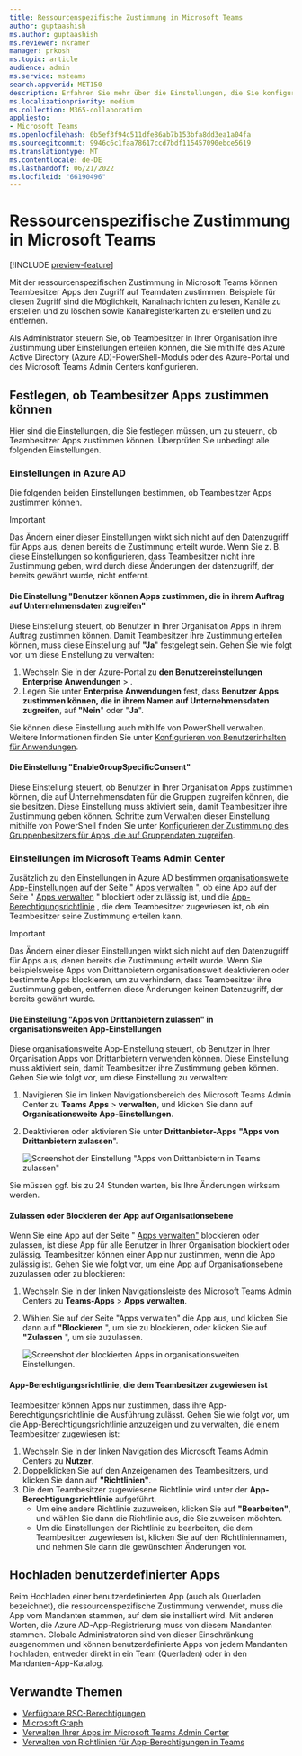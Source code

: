 ```yaml
---
title: Ressourcenspezifische Zustimmung in Microsoft Teams
author: guptaashish
ms.author: guptaashish
ms.reviewer: nkramer
manager: prkosh
ms.topic: article
audience: admin
ms.service: msteams
search.appverid: MET150
description: Erfahren Sie mehr über die Einstellungen, die Sie konfigurieren müssen, um zu steuern, ob Teams-Besitzer in Ihrer Organisation Apps zustimmen können.
ms.localizationpriority: medium
ms.collection: M365-collaboration
appliesto:
- Microsoft Teams
ms.openlocfilehash: 0b5ef3f94c511dfe86ab7b153bfa8dd3ea1a04fa
ms.sourcegitcommit: 9946c6c1faa78617ccd7bdf115457090ebce5619
ms.translationtype: MT
ms.contentlocale: de-DE
ms.lasthandoff: 06/21/2022
ms.locfileid: "66190496"
---
```

# <a name="resource-specific-consent-in-microsoft-teams"></a>Ressourcenspezifische Zustimmung in Microsoft Teams

[!INCLUDE [preview-feature](includes/preview-feature.md)]

Mit der ressourcenspezifischen Zustimmung in Microsoft Teams können Teambesitzer Apps den Zugriff auf Teamdaten zustimmen. Beispiele für diesen Zugriff sind die Möglichkeit, Kanalnachrichten zu lesen, Kanäle zu erstellen und zu löschen sowie Kanalregisterkarten zu erstellen und zu entfernen.

Als Administrator steuern Sie, ob Teambesitzer in Ihrer Organisation ihre Zustimmung über Einstellungen erteilen können, die Sie mithilfe des Azure Active Directory (Azure AD)-PowerShell-Moduls oder des Azure-Portal und des Microsoft Teams Admin Centers konfigurieren.  

## <a name="set-whether-team-owners-can-give-consent-to-apps"></a>Festlegen, ob Teambesitzer Apps zustimmen können

Hier sind die Einstellungen, die Sie festlegen müssen, um zu steuern, ob Teambesitzer Apps zustimmen können. Überprüfen Sie unbedingt alle folgenden Einstellungen.

### <a name="settings-in-azure-ad"></a>Einstellungen in Azure AD

Die folgenden beiden Einstellungen bestimmen, ob Teambesitzer Apps zustimmen können.

> [!IMPORTANT]
> Das Ändern einer dieser Einstellungen wirkt sich nicht auf den Datenzugriff für Apps aus, denen bereits die Zustimmung erteilt wurde. Wenn Sie z. B. diese Einstellungen so konfigurieren, dass Teambesitzer nicht ihre Zustimmung geben, wird durch diese Änderungen der datenzugriff, der bereits gewährt wurde, nicht entfernt.

#### <a name="the-users-can-consent-to-apps-accessing-company-data-on-their-behalf-setting"></a>Die Einstellung "Benutzer können Apps zustimmen, die in ihrem Auftrag auf Unternehmensdaten zugreifen"

Diese Einstellung steuert, ob Benutzer in Ihrer Organisation Apps in ihrem Auftrag zustimmen können. Damit Teambesitzer ihre Zustimmung erteilen können, muss diese Einstellung auf **"Ja**" festgelegt sein. Gehen Sie wie folgt vor, um diese Einstellung zu verwalten:

1. Wechseln Sie in der Azure-Portal zu **den Benutzereinstellungen Enterprise Anwendungen** > .
2. Legen Sie unter **Enterprise Anwendungen** fest, dass **Benutzer Apps zustimmen können, die in ihrem Namen auf Unternehmensdaten zugreifen**, auf **"Nein**" oder "**Ja**".

Sie können diese Einstellung auch mithilfe von PowerShell verwalten. Weitere Informationen finden Sie unter [Konfigurieren von Benutzerinhalten für Anwendungen](/azure/active-directory/manage-apps/configure-user-consent#configure-user-consent-to-applications).

#### <a name="the-enablegroupspecificconsent-setting"></a>Die Einstellung "EnableGroupSpecificConsent"

Diese Einstellung steuert, ob Benutzer in Ihrer Organisation Apps zustimmen können, die auf Unternehmensdaten für die Gruppen zugreifen können, die sie besitzen. Diese Einstellung muss aktiviert sein, damit Teambesitzer ihre Zustimmung geben können. Schritte zum Verwalten dieser Einstellung mithilfe von PowerShell finden Sie unter [Konfigurieren der Zustimmung des Gruppenbesitzers für Apps, die auf Gruppendaten zugreifen](/azure/active-directory/manage-apps/configure-user-consent#configure-group-owner-consent-to-apps-accessing-group-data).

### <a name="settings-in-the-microsoft-teams-admin-center"></a>Einstellungen im Microsoft Teams Admin Center

Zusätzlich zu den Einstellungen in Azure AD bestimmen [organisationsweite App-Einstellungen](manage-apps.md#manage-org-wide-app-settings) auf der Seite " [Apps verwalten](manage-apps.md) ", ob eine App auf der Seite " [Apps verwalten](manage-apps.md#allow-and-block-apps) " blockiert oder zulässig ist, und die [App-Berechtigungsrichtlinie](teams-app-permission-policies.md) , die dem Teambesitzer zugewiesen ist, ob ein Teambesitzer seine Zustimmung erteilen kann.

> [!IMPORTANT]
> Das Ändern einer dieser Einstellungen wirkt sich nicht auf den Datenzugriff für Apps aus, denen bereits die Zustimmung erteilt wurde. Wenn Sie beispielsweise Apps von Drittanbietern organisationsweit deaktivieren oder bestimmte Apps blockieren, um zu verhindern, dass Teambesitzer ihre Zustimmung geben, entfernen diese Änderungen keinen Datenzugriff, der bereits gewährt wurde.  

#### <a name="the-allow-third-party-apps-setting-in-org-wide-app-settings"></a>Die Einstellung "Apps von Drittanbietern zulassen" in organisationsweiten App-Einstellungen

Diese organisationsweite App-Einstellung steuert, ob Benutzer in Ihrer Organisation Apps von Drittanbietern verwenden können. Diese Einstellung muss aktiviert sein, damit Teambesitzer ihre Zustimmung geben können. Gehen Sie wie folgt vor, um diese Einstellung zu verwalten:

1. Navigieren Sie im linken Navigationsbereich des Microsoft Teams Admin Center zu **Teams Apps** > **verwalten**, und klicken Sie dann auf **Organisationsweite App-Einstellungen**.
2. Deaktivieren oder aktivieren Sie unter **Drittanbieter-Apps** **"Apps von Drittanbietern zulassen**".

    ![Screenshot der Einstellung "Apps von Drittanbietern in Teams zulassen"](media/resource-specific-consent-org-wide-setting.png)

Sie müssen ggf. bis zu 24 Stunden warten, bis Ihre Änderungen wirksam werden.

#### <a name="allow-or-block-the-app-at-the-org-level"></a>Zulassen oder Blockieren der App auf Organisationsebene

Wenn Sie eine App auf der Seite " [Apps verwalten"](manage-apps.md#allow-and-block-apps) blockieren oder zulassen, ist diese App für alle Benutzer in Ihrer Organisation blockiert oder zulässig. Teambesitzer können einer App nur zustimmen, wenn die App zulässig ist. Gehen Sie wie folgt vor, um eine App auf Organisationsebene zuzulassen oder zu blockieren:

1. Wechseln Sie in der linken Navigationsleiste des Microsoft Teams Admin Centers zu **Teams-Apps** > **Apps verwalten**.
2. Wählen Sie auf der Seite "Apps verwalten" die App aus, und klicken Sie dann auf **"Blockieren** ", um sie zu blockieren, oder klicken Sie auf **"Zulassen** ", um sie zuzulassen.

    ![Screenshot der blockierten Apps in organisationsweiten Einstellungen.](media/resource-specific-consent-allow-block-apps.png)

#### <a name="app-permission-policy-assigned-to-the-team-owner"></a>App-Berechtigungsrichtlinie, die dem Teambesitzer zugewiesen ist

Teambesitzer können Apps nur zustimmen, dass ihre App-Berechtigungsrichtlinie die Ausführung zulässt. Gehen Sie wie folgt vor, um die App-Berechtigungsrichtlinie anzuzeigen und zu verwalten, die einem Teambesitzer zugewiesen ist:

1. Wechseln Sie in der linken Navigation des Microsoft Teams Admin Centers zu **Nutzer**.
2. Doppelklicken Sie auf den Anzeigenamen des Teambesitzers, und klicken Sie dann auf **"Richtlinien"**.
3. Die dem Teambesitzer zugewiesene Richtlinie wird unter der **App-Berechtigungsrichtlinie** aufgeführt.
    - Um eine andere Richtlinie zuzuweisen, klicken Sie auf **"Bearbeiten"**, und wählen Sie dann die Richtlinie aus, die Sie zuweisen möchten.
    - Um die Einstellungen der Richtlinie zu bearbeiten, die dem Teambesitzer zugewiesen ist, klicken Sie auf den Richtliniennamen, und nehmen Sie dann die gewünschten Änderungen vor.  

## <a name="uploading-custom-apps"></a>Hochladen benutzerdefinierter Apps

Beim Hochladen einer benutzerdefinierten App (auch als Querladen bezeichnet), die ressourcenspezifische Zustimmung verwendet, muss die App vom Mandanten stammen, auf dem sie installiert wird. Mit anderen Worten, die Azure AD-App-Registrierung muss von diesem Mandanten stammen. Globale Administratoren sind von dieser Einschränkung ausgenommen und können benutzerdefinierte Apps von jedem Mandanten hochladen, entweder direkt in ein Team (Querladen) oder in den Mandanten-App-Katalog.

## <a name="related-topics"></a>Verwandte Themen

- [Verfügbare RSC-Berechtigungen](/microsoftteams/platform/graph-api/rsc/resource-specific-consent)
- [Microsoft Graph](https://developer.microsoft.com/graph)
- [Verwalten Ihrer Apps im Microsoft Teams Admin Center](manage-apps.md)
- [Verwalten von Richtlinien für App-Berechtigungen in Teams](teams-app-permission-policies.md)
